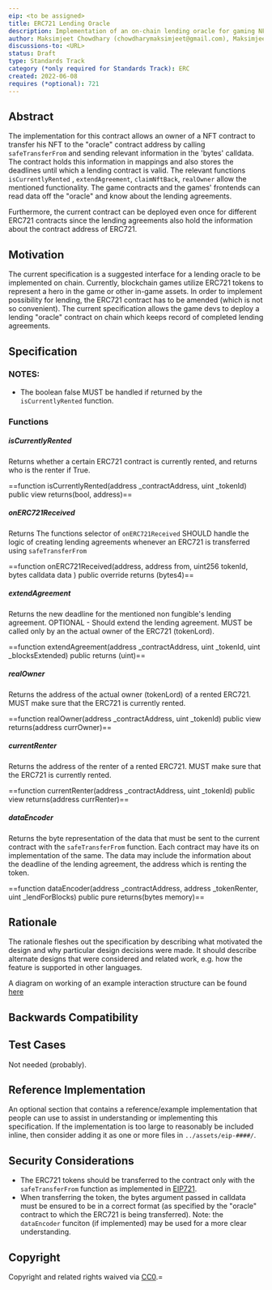 ```yaml
---
eip: <to be assigned>
title: ERC721 Lending Oracle
description: Implementation of an on-chain lending oracle for gaming NFTs
author: Maksimjeet Chowdhary (chowdharymaksimjeet@gmail.com), Maksimjeet Chowdhary (@MakC-Ukr)
discussions-to: <URL>
status: Draft
type: Standards Track
category (*only required for Standards Track): ERC
created: 2022-06-08
requires (*optional): 721
---
```




<!--

This is the suggested template for new EIPs.

  

Note that an EIP number will be assigned by an editor. When opening a pull request to submit your EIP, please use an abbreviated title in the filename, `eip-draft_title_abbrev.md`.

  

The title should be 44 characters or less. It should not repeat the EIP number in title, irrespective of the category. -->

## Abstract

<!-- Abstract is a multi-sentence (short paragraph) technical summary. This should be a very terse and human-readable version of the specification section. Someone should be able to read only the abstract to get the gist of what this specification does. -->

The implementation for this contract allows an owner of a NFT contract to transfer his NFT to the "oracle" contract address by calling `safeTransferFrom` and sending relevant information in the 'bytes' calldata. The contract holds this information in mappings and also stores the deadlines until which a lending contract is valid. The relevant functions `isCurrentlyRented` , `extendAgreement`, `claimNftBack`, `realOwner` allow the mentioned functionality. The game contracts and the games' frontends can read data off the "oracle" and know about the lending agreements.

  

Furthermore, the current contract can be deployed even once for different ERC721 contracts since the lending agreements also hold the information about the contract address of ERC721.

## Motivation

The current specification is a suggested interface for a lending oracle to be implemented on chain. Currently, blockchain games utilize ERC721 tokens to represent a hero in the game or other in-game assets. In order to implement possibility for lending, the ERC721 contract has to be amended (which is not so convenient). The current specification allows the game devs to deploy a lending "oracle" contract on chain which keeps record of completed lending agreements.



## Specification

<!-- The key words “MUST”, “MUST NOT”, “REQUIRED”, “SHALL”, “SHALL NOT”, “SHOULD”, “SHOULD NOT”, “RECOMMENDED”, “MAY”, and “OPTIONAL” in this document are to be interpreted as described in RFC 2119. -->

### NOTES:

* The boolean false MUST be handled if returned by the `isCurrentlyRented` function.

### Functions

##### isCurrentlyRented
Returns whether a certain ERC721 contract is currently rented, and returns who is the renter if True.

==function isCurrentlyRented(address _contractAddress, uint _tokenId) public view returns(bool, address)==

##### onERC721Received

Returns The functions selector of `onERC721Received` 
SHOULD handle the logic of creating lending agreements whenever an ERC721 is transferred using `safeTransferFrom`

==function onERC721Received(address, address from, uint256 tokenId, bytes calldata data ) public override returns (bytes4)==

##### extendAgreement

Returns the new deadline for the mentioned non fungible's lending agreement. 
OPTIONAL - Should extend the lending agreement. MUST be called only by an the actual owner of the ERC721 (tokenLord).

==function extendAgreement(address _contractAddress, uint _tokenId, uint _blocksExtended) public  returns (uint)==

##### realOwner

Returns the address of the actual owner (tokenLord) of a rented ERC721. MUST make sure that the ERC721 is currently rented.

==function realOwner(address _contractAddress, uint _tokenId) public  view  returns(address currOwner)==

##### currentRenter

Returns the address of the renter of a rented ERC721. MUST make sure that the ERC721 is currently rented.

==function currentRenter(address _contractAddress, uint _tokenId) public  view  returns(address currRenter)==

##### dataEncoder

Returns the byte representation of the data that must be sent to the current contract with the `safeTransferFrom` function. Each contract may have its on implementation of the same. The data may include the information about the deadline of the lending agreement, the address which is renting the token.

==function dataEncoder(address _contractAddress, address _tokenRenter, uint _lendForBlocks) public pure returns(bytes memory)==


## Rationale

The rationale fleshes out the specification by describing what motivated the design and why particular design decisions were made. It should describe alternate designs that were considered and related work, e.g. how the feature is supported in other languages.

A diagram on working of an example interaction structure can be found [here]()
    <!-- ADD IPFS LINK HERE -->

## Backwards Compatibility
<!-- All EIPs that introduce backwards incompatibilities must include a section describing these incompatibilities and their severity. The EIP must explain how the author proposes to deal with these incompatibilities. EIP submissions without a sufficient backwards compatibility treatise may be rejected outright. -->

  

## Test Cases

<!-- Test cases for an implementation are mandatory for EIPs that are affecting consensus changes. If the test suite is too large to reasonably be included inline, then consider adding it as one or more files in `../assets/eip-####/`. -->
Not needed (probably).
  

## Reference Implementation

An optional section that contains a reference/example implementation that people can use to assist in understanding or implementing this specification. If the implementation is too large to reasonably be included inline, then consider adding it as one or more files in `../assets/eip-####/`.

  

## Security Considerations
* The ERC721 tokens should be transferred to the contract only with the `safeTransferFrom` function as implemented in [EIP721](https://eips.ethereum.org/EIPS/eip-721).
* When transferring the token, the bytes argument passed in calldata must be ensured to be in a correct format (as specified by the "oracle" contract to which the ERC721 is being transferred). Note: the `dataEncoder` funciton (if implemented) may be used for a more clear understanding.
  
## Copyright

Copyright and related rights waived via [CC0](../LICENSE.md).=